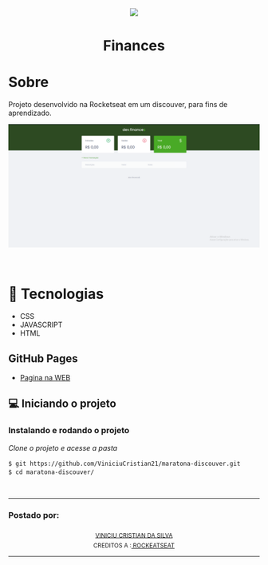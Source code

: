 <div align="center">
  <img src="https://i.pinimg.com/originals/f5/48/8f/f5488f7af15452c26a5cd481f3501dfe.png" width="75" />
  <h1>Finances</h1>
</div>

# Sobre

Projeto desenvolvido na Rocketseat em um discouver, para fins de aprendizado.  


<div align="center">
  <img src="/assets/layout1.png" width="700" /> 
</div>

<br>
<br>

# 🚀 Tecnologias

- CSS
- JAVASCRIPT
- HTML
## GitHub Pages
- [Pagina na WEB](https://viniciucristian21.github.io/maratona-discouver/)
## 💻 Iniciando o projeto

### Instalando e rodando o projeto

_Clone o projeto e acesse a pasta_

```bash
$ git https://github.com/ViniciuCristian21/maratona-discouver.git
$ cd maratona-discouver/
```
<br>
<hr>
<div>
    <h3>Postado por:</h3>
</div>
<div align="center">
  <sub><a href="https://github.com/ViniciuCristian21">VINICIU CRISTIAN DA SILVA</a></sub><br>
  <sub>CREDITOS A :<a href="https://rocketseat.com.br"> ROCKEATSEAT</a></sub><br>
</div>
<hr>
